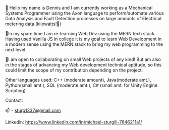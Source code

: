  👋 Hello my name is Dennis and I am currently working as a Mechanical Systems Programmer using the Axon language to 
perform/automate various Data Analysis and Fault Detection processes on large amounts of Electrical metering data (kilowatts!🔌)

👀In my spare time I am re-learning Web Dev using the MERN tech stack. Having used Vanilla JS in college it is my goal to learn Web Development in a modern sense
using the MERN stack to bring my web programming to the next level.

💞️I am open to collaborating on small Web projects of any kind! But am also in the stages of advancing my Web development technical aptitude, so this could limit the
scope of my contribution depending on the project.

Other languages used: 
C++ (moderate amount),
Java(moderate amt.), 
Python(small amt.), 
SQL (moderate amt.),
C# (small amt. for Unity Engine Scripting)

Contact:

📫 - sturg1337@gmail.com
 
 Linkedin: https://www.linkedin.com/in/michael-sturgill-7646211a1/
